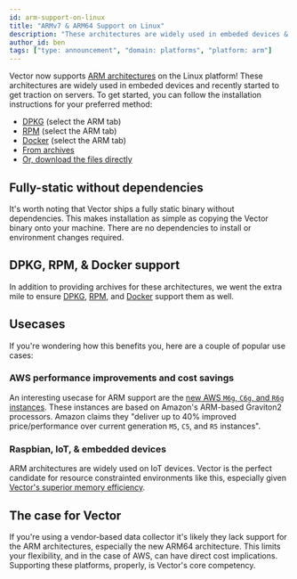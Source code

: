 ```yaml
---
id: arm-support-on-linux
title: "ARMv7 & ARM64 Support on Linux"
description: "These architectures are widely used in embeded devices & servers"
author_id: ben
tags: ["type: announcement", "domain: platforms", "platform: arm"]
---
```


Vector now supports [ARM architectures][urls.arm] on the Linux platform! These
architectures are widely used in embeded devices and recently started to get
traction on servers. To get started, you can follow the installation
instructions for your preferred method:

* [DPKG][docs.package-managers.dpkg] (select the ARM tab)
* [RPM][docs.package-managers.rpm] (select the ARM tab)
* [Docker][docs.containers.docker] (select the ARM tab)
* [From archives][docs.manual.from-archives]
* [Or, download the files directly][pages.releases]

<!--truncate-->

## Fully-static without dependencies

It's worth noting that Vector ships a fully static binary without dependencies.
This makes installation as simple as copying the Vector binary onto
your machine. There are no dependencies to install or environment changes
required.

## DPKG, RPM, & Docker support

In addition to providing archives for these architectures, we went the extra
mile to ensure [DPKG][docs.package-managers.dpkg],
[RPM][docs.package-managers.rpm], and [Docker][docs.containers.docker] support
them as well.

## Usecases

If you're wondering how this benefits you, here are a couple of popular use
cases:

### AWS performance improvements and cost savings

An interesting usecase for ARM support are the [new AWS `M6g`, `C6g`, and `R6g` 
instances][urls.aws_arm_g2_announcement]. These instances are based on Amazon's
ARM-based Graviton2 processors. Amazon claims they "deliver up to 40% improved
price/performance over current generation `M5`, `C5`, and `R5` instances".

### Raspbian, IoT, & embedded devices

ARM architectures are widely used on IoT devices. Vector is the perfect
candidate for resource constrainted environments like this, especially given
[Vector's superior memory efficiency][pages.index#performance].

## The case for Vector

If you're using a vendor-based data collector it's likely they lack support
for the ARM architectures, especially the new ARM64 architecture. This limits
your flexibility, and in the case of AWS, can have direct cost implications.
Supporting these platforms, properly, is Vector's core competency.


[docs.containers.docker]: /docs/setup/installation/containers/docker
[docs.manual.from-archives]: /docs/setup/installation/manual/from-archives
[docs.package-managers.dpkg]: /docs/setup/installation/package-managers/dpkg
[docs.package-managers.rpm]: /docs/setup/installation/package-managers/rpm
[pages.index#performance]: /index#performance
[pages.releases]: /releases
[urls.arm]: https://en.wikipedia.org/wiki/ARM_architecture
[urls.aws_arm_g2_announcement]: https://aws.amazon.com/about-aws/whats-new/2019/12/announcing-new-amazon-ec2-m6g-c6g-and-r6g-instances-powered-by-next-generation-arm-based-aws-graviton2-processors/
